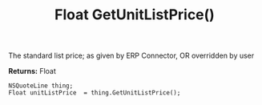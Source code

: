 ﻿---
uid: crmscript_ref_NSQuoteLine_GetUnitListPrice
title: Float GetUnitListPrice()
intellisense: NSQuoteLine.GetUnitListPrice
keywords: NSQuoteLine, GetUnitListPrice
so.topic: reference
---

The standard list price; as given by ERP Connector, OR overridden by user

**Returns:** Float


```crmscript
NSQuoteLine thing;
Float unitListPrice  = thing.GetUnitListPrice();
```


